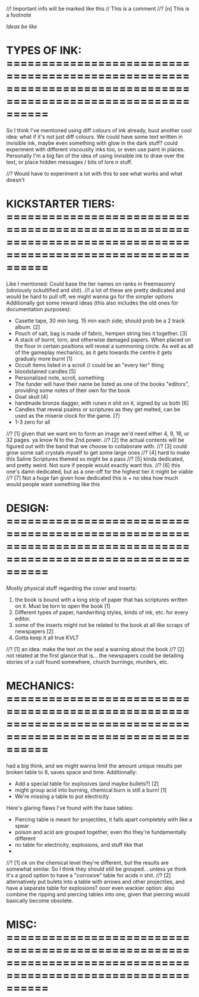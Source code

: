 //! Important info will be marked like this
// This is a comment
//? [n] This is a footnote

*Ideas be like*
# TYPES OF INK: ==============================================================================================================
So I think I've mentioned using diff colours of ink already, buut another cool idea: what if it's not just diff colours. We could have some text written in invisible ink, maybe even something with glow in the dark stuff? could experiment with different viscousity inks too, or even use paint in places. Personally I'm a big fan of the idea of using invisible ink to draw over the text, or place hidden messages / bits of lore n stuff.

//? Would have to experiment a lot with this to see what works and what doesn't

# KICKSTARTER TIERS: ==============================================================================================================
Like I mentioned: Could base the tier names on ranks in freemasonry (obviously ockultified and shit).
//! a lot of these are pretty dedicated and would be hard to pull off, we might wanna go for the simpler options
Additionally got some reward ideas (this also includes the old ones for documentation purposes):
- Casette tape, 30 min long. 15 min each side; should prob be a 2 track album. [2]
- Pouch of salt, bag is made of fabric, hempen string ties it together. [3]
- A stack of burnt, torn, and otherwise damaged papers. When placed on the floor in certain positions will reveal a summoning circle. As well as all of the gameplay mechanics, as it gets towards the centre it gets gradualy more burnt [1]
- Occult items listed in a scroll // could be an "every tier" thing
- bloodstained candles [5]
- Personalized note, scroll, something
- The funder will have their name be listed as one of the books "editors", providing some notes of their own for the book
- Goat skull [4]
- handmade bronze dagger, with runes n shit on it, signed by us both [6]
- Candles that reveal psalms or scriptures as they get melted, can be used as the miserie clock for the game. [7]
- 1-3 zero for all

//? [1] given that we want em to form an image we'd need either 4, 9, 16, or 32 pages. ya know N to the 2nd power. 
//? [2] the actual contents will be figured out with the band that we choose to collaborate with.
//? [3] could grow some salt crystals myself to get some large ones
//? [4] hard to make this Saline Scriptures themed so might be a pass
//? [5] kinda dedicated, and pretty weird. Not sure if people would exactly want this.
//? [6] this one's damn dedicated, but as a one-off for the highest tier it might be viable
//? [7] Not a huge fan given how dedicated this is + no idea how much would people want something like this

# DESIGN: ==============================================================================================================
Mostly physical stuff regarding the cover and inserts:
1. the book is bound with a long strip of paper that has scriptures written on it. Must be torn to open the book [1]
2. Different types of paper, handwriting styles, kinds of ink, etc. for every editor.
3. some of the inserts might not be related to the book at all like scraps of newspapers [2] 
4. Gotta keep it all true KVLT

//? [1] an idea: make the text on the seal a warning about the book
//? [2] not related at the first glance that is... the newspapers could be detailing stories of a cult found somewhere, church burnings, murders, etc.

# MECHANICS: ==============================================================================================================
had a big think, and we might wanna limit the amount unique results per broken table to 8, saves space and time. Additionally:
- Add a special table for explosives (and maybe bullets?) [2]
- might group acid into burning, chemical burn is still a burn! [1]
- We're missing a table to put electricity

Here's glaring flaws I've found with the base tables:
- Piercing table is meant for projectiles, it falls apart completely with like a spear
- poison and acid are grouped together, even tho they're fundamentally different
- no table for electricity, explosions, and stuff like that
- 

//? [1] ok on the chemical level they're different, but the results are somewhat similar. So I think they should still be grouped... unless ye think it's a good option to have a "corrosive" table for acids n shit.
//? [2] alternatively put bulets into a table with arrows and other projectiles, and have a separate table for explosions? ooor even wackier option: also combine the ripping and piercing tables into one, given that piercing would basically become obsolete.


# MISC: ==============================================================================================================
